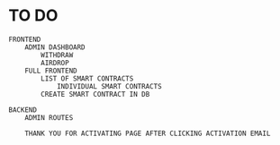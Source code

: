 # TO DO
    FRONTEND
        ADMIN DASHBOARD
            WITHDRAW
            AIRDROP
        FULL FRONTEND
            LIST OF SMART CONTRACTS
                INDIVIDUAL SMART CONTRACTS
            CREATE SMART CONTRACT IN DB

    BACKEND
        ADMIN ROUTES
        
        THANK YOU FOR ACTIVATING PAGE AFTER CLICKING ACTIVATION EMAIL

